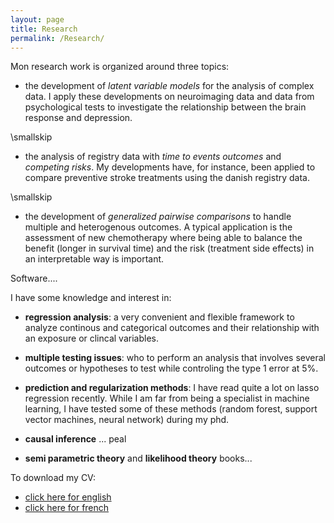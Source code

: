 ```yaml
---
layout: page
title: Research
permalink: /Research/
---
```




Mon research work is organized around three topics:
- the development of *latent variable models* for the analysis of
  complex data. I apply these developments on
  neuroimaging data and data from psychological tests to investigate
  the relationship between the brain response and depression.

\smallskip

- the analysis of registry data with *time to events outcomes* and
  *competing risks*. My developments have,
  for instance, been applied to compare preventive stroke treatments
  using the danish registry data.

\smallskip

- the development of *generalized pairwise comparisons* to handle
  multiple and heterogenous outcomes. A typical
  application is the assessment of new chemotherapy where being able
  to balance the benefit (longer in survival time) and the risk
  (treatment side effects) in an interpretable way is important.

Software....


I have some knowledge and interest in:

- **regression analysis**: a very convenient and flexible framework to
  analyze continous and categorical outcomes and their relationship
  with an exposure or clincal variables.

- **multiple testing issues**: who to perform an analysis that
  involves several outcomes or hypotheses to test while controling the
  type 1 error at 5%.

- **prediction and regularization methods**: I have read quite a lot
  on lasso regression recently. While I am far from being a specialist
  in machine learning, I have tested some of these methods (random
  forest, support vector machines, neural network) during my phd.

- **causal inference** ... peal

- **semi parametric theory** and **likelihood theory** books...


To download my CV:
- [click here for english](https://bozenne.github.io/doc/CV/CV-EN-briceOzenne.pdf)
- [click here for french](https://bozenne.github.io/doc/CV/CV-FR-briceOzenne.pdf)
